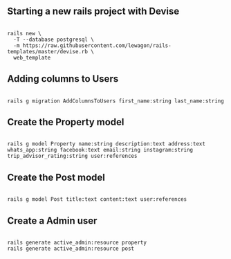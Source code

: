 ## Starting a new rails project with Devise
<code>
rails new \
  -T --database postgresql \
  -m https://raw.githubusercontent.com/lewagon/rails-templates/master/devise.rb \
  web_template
</code>

## Adding columns to Users
<code>
rails g migration AddColumnsToUsers first_name:string last_name:string
</code>

## Create the Property model

<code>
rails g model Property name:string description:text address:text whats_app:string facebook:text email:string instagram:string trip_advisor_rating:string user:references
</code>

## Create the Post model

<code>
rails g model Post title:text content:text user:references
</code>

## Create a Admin user
<code>
rails generate active_admin:resource property
rails generate active_admin:resource post
</code>
